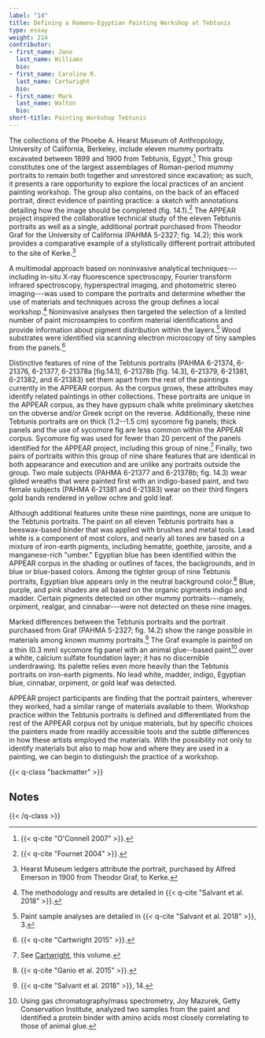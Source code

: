 ```yaml
---
label: "14"
title: Defining a Romano-Egyptian Painting Workshop at Tebtunis
type: essay
weight: 214
contributor:
- first_name: Jane
  last_name: Williams
  bio:
- first_name: Caroline R.
  last_name: Cartwright
  bio:
- first_name: Mark
  last_name: Walton
  bio:
short-title: Painting Workshop Tebtunis
---
```


The collections of the Phoebe A. Hearst Museum of Anthropology, University of California, Berkeley, include eleven mummy portraits excavated between 1899 and 1900 from Tebtunis, Egypt.[^1] This group constitutes one of the largest assemblages of Roman-period mummy portraits to remain both together and unrestored since excavation; as such, it presents a rare opportunity to explore the local practices of an ancient painting workshop. The group also contains, on the back of an effaced portrait, direct evidence of painting practice: a sketch with annotations detailing how the image should be completed (fig. 14.1).[^2] The APPEAR project inspired the collaborative technical study of the eleven Tebtunis portraits as well as a single, additional portrait purchased from Theodor Graf for the University of California (PAHMA 5-2327; fig. 14.2); this work provides a comparative example of a stylistically different portrait attributed to the site of Kerke.[^3]

A multimodal approach based on noninvasive analytical techniques---including in-situ X-ray fluorescence spectroscopy, Fourier transform infrared spectroscopy, hyperspectral imaging, and photometric stereo imaging---was used to compare the portraits and determine whether the use of materials and techniques across the group defines a local workshop.[^4] Noninvasive analyses then targeted the selection of a limited number of paint microsamples to confirm material identifications and provide information about pigment distribution within the layers.[^5] Wood substrates were identified via scanning electron microscopy of tiny samples from the panels.[^6]

Distinctive features of nine of the Tebtunis portraits (PAHMA 6-21374, 6-21376, 6-21377, 6-21378a [fig.14.1], 6-21378b [fig. 14.3], 6-21379, 6-21381, 6-21382, and 6-21383) set them apart from the rest of the paintings currently in the APPEAR corpus. As the corpus grows, these attributes may identify related paintings in other collections. These portraits are unique in the APPEAR corpus, as they have gypsum chalk white preliminary sketches on the obverse and/or Greek script on the reverse. Additionally, these nine Tebtunis portraits are on thick (1.2--1.5 cm) sycomore fig panels; thick panels and the use of sycomore fig are less common within the APPEAR corpus. Sycomore fig was used for fewer than 20 percent of the panels identified for the APPEAR project, including this group of nine.[^7] Finally, two pairs of portraits within this group of nine share features that are identical in both appearance and execution and are unlike any portraits outside the group. Two male subjects (PAHMA 6-21377 and 6-21378b; fig. 14.3) wear gilded wreaths that were painted first with an indigo-based paint, and two female subjects (PAHMA 6-21381 and 6-21383) wear on their third fingers gold bands rendered in yellow ochre and gold leaf.

Although additional features unite these nine paintings, none are unique to the Tebtunis portraits. The paint on all eleven Tebtunis portraits has a beeswax-based binder that was applied with brushes and metal tools. Lead white is a component of most colors, and nearly all tones are based on a mixture of iron-earth pigments, including hematite, goethite, jarosite, and a manganese-rich "umber." Egyptian blue has been identified within the APPEAR corpus in the shading or outlines of faces, the backgrounds, and in blue or blue-based colors. Among the tighter group of nine Tebtunis portraits, Egyptian blue appears only in the neutral background color.[^8] Blue, purple, and pink shades are all based on the organic pigments indigo and madder. Certain pigments detected on other mummy portraits---namely, orpiment, realgar, and cinnabar---were not detected on these nine images.

Marked differences between the Tebtunis portraits and the portrait purchased from Graf (PAHMA 5-2327; fig. 14.2) show the range possible in materials among known mummy portraits.[^9] The Graf example is painted on a thin (0.3 mm) sycomore fig panel with an animal glue--based paint[^10] over a white, calcium sulfate foundation layer; it has no discernible underdrawing. Its palette relies even more heavily than the Tebtunis portraits on iron-earth pigments. No lead white, madder, indigo, Egyptian blue, cinnabar, orpiment, or gold leaf was detected.

APPEAR project participants are finding that the portrait painters, wherever they worked, had a similar range of materials available to them. Workshop practice within the Tebtunis portraits is defined and differentiated from the rest of the APPEAR corpus not by unique materials, but by specific choices the painters made from readily accessible tools and the subtle differences in how these artists employed the materials. With the possibility not only to identify materials but also to map how and where they are used in a painting, we can begin to distinguish the practice of a workshop.

{{< q-class "backmatter" >}}
## Notes
{{< /q-class >}}

[^1]: {{< q-cite "O'Connell 2007" >}}.

[^2]: {{< q-cite "Fournet 2004" >}}.

[^3]: Hearst Museum ledgers attribute the portrait, purchased by Alfred Emerson in 1900 from Theodor Graf, to Kerke.

[^4]: The methodology and results are detailed in {{< q-cite "Salvant et al. 2018" >}}.

[^5]: Paint sample analyses are detailed in {{< q-cite "Salvant et al. 2018" >}}, 3.

[^6]: {{< q-cite "Cartwright 2015" >}}.

[^7]: See [Cartwright](/part-one/2/), this volume.

[^8]: {{< q-cite "Ganio et al. 2015" >}}.

[^9]: {{< q-cite "Salvant et al. 2018" >}}, 14.

[^10]: Using gas chromatography/mass spectrometry, Joy Mazurek, Getty Conservation Institute, analyzed two samples from the paint and identified a protein binder with amino acids most closely correlating to those of animal glue.
